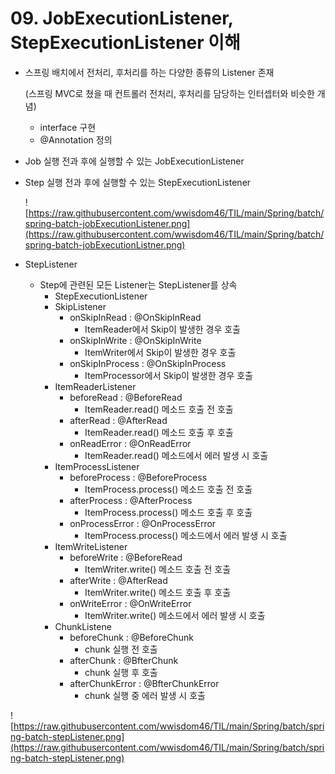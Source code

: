 # 09. JobExecutionListener, StepExecutionListener 이해

- 스프링 배치에서 전처리, 후처리를 하는 다양한 종류의 Listener 존재

  (스프링 MVC로 쳤을 때 컨트롤러 전처리, 후처리를 담당하는 인터셉터와 비슷한 개념)

    - interface 구현
    - @Annotation 정의
- Job 실행 전과 후에 실행할 수 있는 JobExecutionListener
- Step 실행 전과 후에 실행할 수 있는 StepExecutionListener


  ![https://raw.githubusercontent.com/wwisdom46/TIL/main/Spring/batch/spring-batch-jobExecutionListener.png](https://raw.githubusercontent.com/wwisdom46/TIL/main/Spring/batch/spring-batch-jobExecutionListner.png)

- StepListener
  - Step에 관련된 모든 Listener는 StepListener를 상속
    - StepExecutionListener
    - SkipListener
      - onSkipInRead : @OnSkipInRead
        - ItemReader에서 Skip이 발생한 경우 호출
      - onSkipInWrite : @OnSkipInWrite
        - ItemWriter에서 Skip이 발생한 경우 호출
      - onSkipInProcess : @OnSkipInProcess
        - ItemProcessor에서 Skip이 발생한 경우 호출
    - ItemReaderListener
      - beforeRead : @BeforeRead
        - ItemReader.read() 메소드 호출 전 호출
      - afterRead : @AfterRead
        - ItemReader.read() 메소드 호출 후 호출
      - onReadError : @OnReadError
        - ItemReader.read() 메소드에서 에러 발생 시 호출
    - ItemProcessListener
      - beforeProcess : @BeforeProcess
        - ItemProcess.process() 메소드 호출 전 호출
      - afterProcess : @AfterProcess
        - ItemProcess.process() 메소드 호출 후 호출
      - onProcessError : @OnProcessError
        - ItemProcess.process() 메소드에서 에러 발생 시 호출
    - ItemWriteListener
      - beforeWrite : @BeforeRead
        - ItemWriter.write() 메소드 호출 전 호출
      - afterWrite : @AfterRead
        - ItemWriter.write() 메소드 호출 후 호출
      - onWriteError : @OnWriteError
        - ItemWriter.write() 메소드에서 에러 발생 시 호출
    - ChunkListene
      - beforeChunk : @BeforeChunk
        - chunk 실행 전 호출
      - afterChunk : @BfterChunk
        - chunk 실행 후 호출
      - afterChunkError : @BfterChunkError
        - chunk 실행 중 에러 발생 시 호출

![https://raw.githubusercontent.com/wwisdom46/TIL/main/Spring/batch/spring-batch-stepListener.png](https://raw.githubusercontent.com/wwisdom46/TIL/main/Spring/batch/spring-batch-stepListener.png)